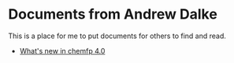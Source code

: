 # Documents from Andrew Dalke

This is a place for me to put documents for others to find and read.

* [What's new in chemfp 4.0](WhatsNewInChemfp4.ipynb)
